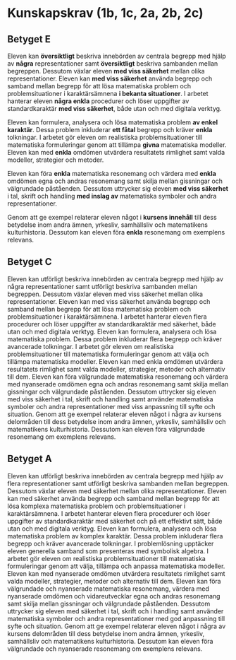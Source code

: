 # Kunskapskrav (1b, 1c, 2a, 2b, 2c)

## Betyget E

Eleven kan **översiktligt** beskriva innebörden av centrala begrepp med hjälp av **några** representationer samt **översiktligt** beskriva sambanden mellan begreppen. Dessutom växlar eleven **med viss säkerhet** mellan olika representationer. Eleven kan **med viss säkerhet** använda begrepp och samband mellan begrepp för att lösa matematiska problem och problemsituationer i karaktärsämnena **i bekanta situationer**. I arbetet hanterar eleven **några enkla** procedurer och löser uppgifter av standardkaraktär **med viss säkerhet**, både utan och med digitala verktyg.

Eleven kan formulera, analysera och lösa matematiska problem **av enkel karaktär**. Dessa problem inkluderar **ett fåtal** begrepp och kräver **enkla** tolkningar. I arbetet gör eleven om realistiska problemsituationer till matematiska formuleringar genom att tillämpa **givna** matematiska modeller. Eleven kan med **enkla** omdömen utvärdera resultatets rimlighet samt valda modeller, strategier och metoder.

Eleven kan föra **enkla** matematiska resonemang och värdera med **enkla** omdömen egna och andras resonemang samt skilja mellan gissningar och välgrundade påståenden. Dessutom uttrycker sig eleven **med viss säkerhet** i tal, skrift och handling **med inslag av** matematiska symboler och andra representationer.

Genom att ge exempel relaterar eleven något i **kursens innehåll** till dess betydelse inom andra ämnen, yrkesliv, samhällsliv och matematikens kulturhistoria. Dessutom kan eleven föra **enkla** resonemang om exemplens relevans.

## Betyget C

Eleven kan utförligt beskriva innebörden av centrala begrepp med hjälp av några representationer samt utförligt beskriva sambanden mellan begreppen. Dessutom växlar eleven med viss säkerhet mellan olika representationer. Eleven kan med viss säkerhet använda begrepp och samband mellan begrepp för att lösa matematiska problem och problemsituationer i karaktärsämnena. I arbetet hanterar eleven flera procedurer och löser uppgifter av standardkaraktär med säkerhet, både utan och med digitala verktyg.
Eleven kan formulera, analysera och lösa matematiska problem. Dessa problem inkluderar flera begrepp och kräver avancerade tolkningar. I arbetet gör eleven om realistiska problemsituationer till matematiska formuleringar genom att välja och tillämpa matematiska modeller. Eleven kan med enkla omdömen utvärdera resultatets rimlighet samt valda modeller, strategier, metoder och alternativ till dem.
Eleven kan föra välgrundade matematiska resonemang och värdera med nyanserade omdömen egna och andras resonemang samt skilja mellan gissningar och välgrundade påståenden. Dessutom uttrycker sig eleven med viss säkerhet i tal, skrift och handling samt använder matematiska symboler och andra representationer med viss anpassning till syfte och situation.
Genom att ge exempel relaterar eleven något i några av kursens delområden till dess betydelse inom andra ämnen, yrkesliv, samhällsliv och matematikens kulturhistoria. Dessutom kan eleven föra välgrundade resonemang om exemplens relevans.

## Betyget A

Eleven kan utförligt beskriva innebörden av centrala begrepp med hjälp av flera representationer samt utförligt beskriva sambanden mellan begreppen. Dessutom växlar eleven med säkerhet mellan olika representationer. Eleven kan med säkerhet använda begrepp och samband mellan begrepp för att lösa komplexa matematiska problem och problemsituationer i karaktärsämnena. I arbetet hanterar eleven flera procedurer och löser uppgifter av standardkaraktär med säkerhet och på ett effektivt sätt, både utan och med digitala verktyg.
Eleven kan formulera, analysera och lösa matematiska problem av komplex karaktär. Dessa problem inkluderar flera begrepp och kräver avancerade tolkningar. I problemlösning upptäcker eleven generella samband som presenteras med symbolisk algebra. I arbetet gör eleven om realistiska problemsituationer till matematiska formuleringar genom att välja, tillämpa och anpassa matematiska modeller. Eleven kan med nyanserade omdömen utvärdera resultatets rimlighet samt valda modeller, strategier, metoder och alternativ till dem.
Eleven kan föra välgrundade och nyanserade matematiska resonemang, värdera med nyanserade omdömen och vidareutvecklar egna och andras resonemang samt skilja mellan gissningar och välgrundade påståenden. Dessutom uttrycker sig eleven med säkerhet i tal, skrift och i handling samt använder matematiska symboler och andra representationer med god anpassning till syfte och situation.
Genom att ge exempel relaterar eleven något i några av kursens delområden till dess betydelse inom andra ämnen, yrkesliv, samhällsliv och matematikens kulturhistoria. Dessutom kan eleven föra välgrundade och nyanserade resonemang om exemplens relevans.
